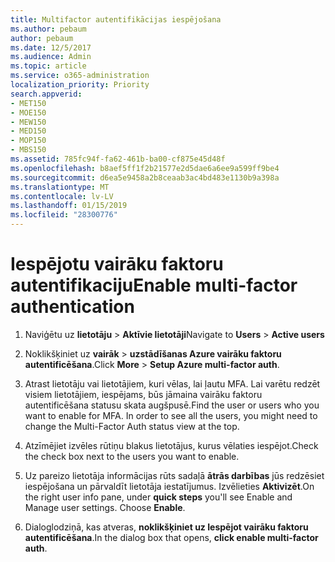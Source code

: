 ```yaml
---
title: Multifactor autentifikācijas iespējošana
ms.author: pebaum
author: pebaum
ms.date: 12/5/2017
ms.audience: Admin
ms.topic: article
ms.service: o365-administration
localization_priority: Priority
search.appverid:
- MET150
- MOE150
- MEW150
- MED150
- MOP150
- MBS150
ms.assetid: 785fc94f-fa62-461b-ba00-cf875e45d48f
ms.openlocfilehash: b8aef5ff1f2b21577e2d5dae6a6ee9a599ff9be4
ms.sourcegitcommit: d6ea5e9458a2b8ceaab3ac4bd483e1130b9a398a
ms.translationtype: MT
ms.contentlocale: lv-LV
ms.lasthandoff: 01/15/2019
ms.locfileid: "28300776"
---
```

# <a name="enable-multi-factor-authentication"></a><span data-ttu-id="1018f-102">Iespējotu vairāku faktoru autentifikaciju</span><span class="sxs-lookup"><span data-stu-id="1018f-102">Enable multi-factor authentication</span></span>

1. <span data-ttu-id="1018f-103">Naviģētu uz **lietotāju** \> **Aktīvie lietotāji**</span><span class="sxs-lookup"><span data-stu-id="1018f-103">Navigate to **Users** \> **Active users**</span></span>
    
2. <span data-ttu-id="1018f-104">Noklikšķiniet uz **vairāk** \> **uzstādīšanas Azure vairāku faktoru autentificēšana**.</span><span class="sxs-lookup"><span data-stu-id="1018f-104">Click **More** \> **Setup Azure multi-factor auth**.</span></span> 
    
3. <span data-ttu-id="1018f-p101">Atrast lietotāju vai lietotājiem, kuri vēlas, lai ļautu MFA. Lai varētu redzēt visiem lietotājiem, iespējams, būs jāmaina vairāku faktoru autentificēšana statusu skata augšpusē.</span><span class="sxs-lookup"><span data-stu-id="1018f-p101">Find the user or users who you want to enable for MFA. In order to see all the users, you might need to change the Multi-Factor Auth status view at the top.</span></span>
    
4. <span data-ttu-id="1018f-107">Atzīmējiet izvēles rūtiņu blakus lietotājus, kurus vēlaties iespējot.</span><span class="sxs-lookup"><span data-stu-id="1018f-107">Check the check box next to the users you want to enable.</span></span>
    
5.  <span data-ttu-id="1018f-p102">Uz pareizo lietotāja informācijas rūts sadaļā **ātrās darbības** jūs redzēsiet iespējošana un pārvaldīt lietotāja iestatījumus. Izvēlieties **Aktivizēt**.</span><span class="sxs-lookup"><span data-stu-id="1018f-p102">On the right user info pane, under **quick steps** you'll see Enable and Manage user settings. Choose **Enable**.</span></span> 
    
6. <span data-ttu-id="1018f-110">Dialoglodziņā, kas atveras, **noklikšķiniet uz Iespējot vairāku faktoru autentificēšana**.</span><span class="sxs-lookup"><span data-stu-id="1018f-110">In the dialog box that opens, **click enable multi-factor auth**.</span></span> 
    

